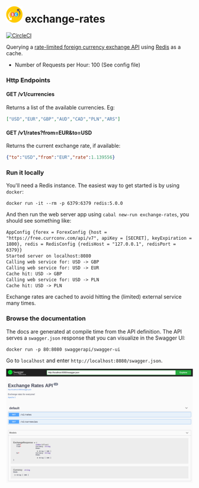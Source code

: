 # ![icon](icon.png) exchange-rates

[![CircleCI](https://circleci.com/gh/gvolpe/exchange-rates.svg?style=svg)](https://circleci.com/gh/gvolpe/exchange-rates)

Querying a [rate-limited foreign currency exchange API](https://free.currencyconverterapi.com/) using [Redis](https://redis.io/) as a cache.

- Number of Requests per Hour: 100 (See config file)

### Http Endpoints

#### GET /v1/currencies

Returns a list of the available currencies. Eg:

```json
["USD","EUR","GBP","AUD","CAD","PLN","ARS"]
```

#### GET /v1/rates?from=EUR&to=USD

Returns the current exchange rate, if available:

```json
{"to":"USD","from":"EUR","rate":1.139556}
```

### Run it locally

You'll need a Redis instance. The easiest way to get started is by using `docker`:

```
docker run -it --rm -p 6379:6379 redis:5.0.0
```

And then run the web server app using `cabal new-run exchange-rates`, you should see something like:

```
AppConfig {forex = ForexConfig {host = "https://free.currconv.com/api/v7", apiKey = [SECRET], keyExpiration = 1800}, redis = RedisConfig {redisHost = "127.0.0.1", redisPort = 6379}}
Started server on localhost:8080
Calling web service for: USD -> GBP
Calling web service for: USD -> EUR
Cache hit: USD -> GBP
Calling web service for: USD -> PLN
Cache hit: USD -> PLN
```

Exchange rates are cached to avoid hitting the (limited) external service many times.

### Browse the documentation

The docs are generated at compile time from the API definition. The API serves a `swagger.json` response that you can visualize in the Swagger UI:

```
docker run -p 80:8080 swaggerapi/swagger-ui
```

Go to `localhost` and enter `http://localhost:8080/swagger.json`.

![docs](docs.png)
